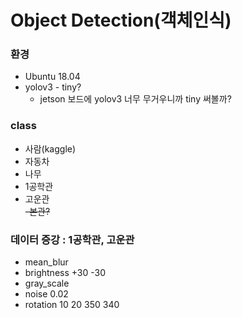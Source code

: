 # Object Detection(객체인식)

### 환경
- Ubuntu 18.04
- yolov3 - tiny? 
    - jetson 보드에 yolov3 너무 무거우니까 tiny 써볼까?

### class
- 사람(kaggle)  
- 자동차  
- 나무  
- 1공학관  
- 고운관  
~~-본관?~~

### 데이터 증강 : 1공학관, 고운관
- mean_blur
- brightness +30 -30
- gray_scale
- noise 0.02
- rotation 10 20 350 340
